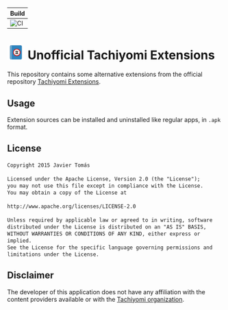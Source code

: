 | Build                                                                                             |
|---------------------------------------------------------------------------------------------------|
| ![CI](https://github.com/nzoba/unofficial-tachiyomi-extensions/workflows/CI/badge.svg?event=push) |

# ![app icon](./.github/readme-images/app-icon.png) Unofficial Tachiyomi Extensions

This repository contains some alternative extensions from the official repository [Tachiyomi Extensions](https://github.com/tachiyomiorg/tachiyomi-extensions).

## Usage

Extension sources can be installed and uninstalled like regular apps, in `.apk` format.

## License

    Copyright 2015 Javier Tomás

    Licensed under the Apache License, Version 2.0 (the "License");
    you may not use this file except in compliance with the License.
    You may obtain a copy of the License at

    http://www.apache.org/licenses/LICENSE-2.0

    Unless required by applicable law or agreed to in writing, software
    distributed under the License is distributed on an "AS IS" BASIS,
    WITHOUT WARRANTIES OR CONDITIONS OF ANY KIND, either express or implied.
    See the License for the specific language governing permissions and
    limitations under the License.

## Disclaimer

The developer of this application does not have any affiliation with the content providers available or with the
[Tachiyomi organization](https://github.com/tachiyomiorg).
